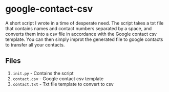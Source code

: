 # google-contact-csv

A short script I wrote in a time of desperate need. The script takes a txt file that contains names and contact numbers separated by a space, and converts them into a csv file in accordance with the Google contact csv template. You can then simply improt the generated file to google contacts to transfer all your contacts.

## Files
  
  1. `init.py` - Contains the script
  2. `contact.csv` - Google contact csv template
  3. `contact.txt` - Txt file template to convert to csv
